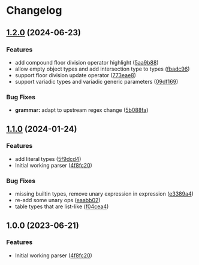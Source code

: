 # Changelog

## [1.2.0](https://github.com/tree-sitter-grammars/tree-sitter-luau/compare/v1.1.0...v1.2.0) (2024-06-23)


### Features

* add compound floor division operator highlight ([5aa9b88](https://github.com/tree-sitter-grammars/tree-sitter-luau/commit/5aa9b88a8e3327276ec6e72de997f04ac80b1ae4))
* allow empty object types and add intersection type to types ([fbadc96](https://github.com/tree-sitter-grammars/tree-sitter-luau/commit/fbadc96272f718dba267628ba7b0e694c368cef3))
* support floor division update operator ([773eae8](https://github.com/tree-sitter-grammars/tree-sitter-luau/commit/773eae82a15c50fbe295815336b625d06ee13abe))
* support variadic types and variadic generic parameters ([09df169](https://github.com/tree-sitter-grammars/tree-sitter-luau/commit/09df1696adefcee8a4422dea85990a56e668547e))


### Bug Fixes

* **grammar:** adapt to upstream regex change ([5b088fa](https://github.com/tree-sitter-grammars/tree-sitter-luau/commit/5b088fac748f2666a315cafd1638a214388eb23e))

## [1.1.0](https://github.com/amaanq/tree-sitter-luau/compare/v1.0.0...v1.1.0) (2024-01-24)


### Features

* add literal types ([5f9dcd4](https://github.com/amaanq/tree-sitter-luau/commit/5f9dcd4946595a36624d9adcc9161542a6697c97))
* Initial working parser ([4f8fc20](https://github.com/amaanq/tree-sitter-luau/commit/4f8fc207b3a25b07cba1d3b4066f2872dcfe201f))


### Bug Fixes

* missing builtin types, remove unary expression in expression ([e3389a4](https://github.com/amaanq/tree-sitter-luau/commit/e3389a4f5c5297eb3e7ee44da1d1fe9245c6310b))
* re-add some unary ops ([eaabb02](https://github.com/amaanq/tree-sitter-luau/commit/eaabb02c827e61f51a7dd13b8aba92924fc6dba0))
* table types that are list-like ([f04cea4](https://github.com/amaanq/tree-sitter-luau/commit/f04cea4d195743756c1ce087afaea6ae374e4c2c))

## 1.0.0 (2023-06-21)


### Features

* Initial working parser ([4f8fc20](https://github.com/amaanq/tree-sitter-luau/commit/4f8fc207b3a25b07cba1d3b4066f2872dcfe201f))
